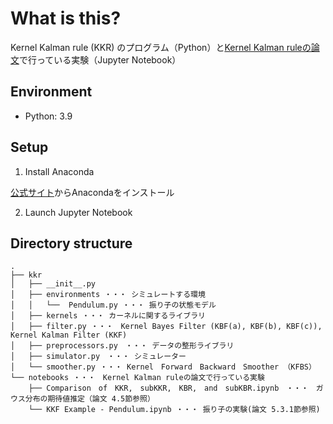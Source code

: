 # What is this?

Kernel Kalman rule (KKR) のプログラム（Python）と[Kernel Kalman ruleの論文](https://link.springer.com/content/pdf/10.1007/s10994-019-05816-z.pdf)で行っている実験（Jupyter Notebook）

## Environment

- Python: 3.9

## Setup

1. Install Anaconda

[公式サイト](https://www.anaconda.com/products/individual)からAnacondaをインストール

2. Launch Jupyter Notebook

## Directory structure

```
.
├── kkr
│   ├── __init__.py
│   ├── environments ・・・ シミュレートする環境
│   │   └──  Pendulum.py ・・・ 振り子の状態モデル
│   ├── kernels ・・・ カーネルに関するライブラリ
│   ├── filter.py ・・・　Kernel Bayes Filter (KBF(a), KBF(b), KBF(c)), Kernel Kalman Filter (KKF)
│   ├── preprocessors.py　・・・ データの整形ライブラリ
│   ├── simulator.py　・・・ シミュレーター
│   └── smoother.py ・・・ Kernel　Forward　Backward　Smoother （KFBS）
└── notebooks ・・・　Kernel Kalman ruleの論文で行っている実験
    ├── Comparison　of　KKR,　subKKR,　KBR,　and　subKBR.ipynb　・・・　ガウス分布の期待値推定（論文 4.5節参照）
    └── KKF Example - Pendulum.ipynb ・・・ 振り子の実験(論文 5.3.1節参照)
```
